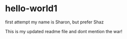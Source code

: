# hello-world1
first attempt
my name is Sharon, but prefer Shaz



This is my updated readme file and dont mention the war!
